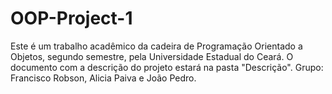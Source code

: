 # OOP-Project-1
Este é um trabalho acadêmico da cadeira de Programação Orientado a Objetos, segundo semestre, pela Universidade Estadual do Ceará. O documento com a descrição do projeto estará na pasta "Descrição". Grupo: Francisco Robson, Alicia Paiva e João Pedro.
